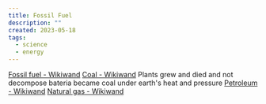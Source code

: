 ```yaml
---
title: Fossil Fuel
description: ""
created: 2023-05-18
tags:
  - science
  - energy
---
```


[Fossil fuel - Wikiwand](https://www.wikiwand.com/en/Fossil%20Fuel)
[Coal - Wikiwand](https://www.wikiwand.com/en/Coal)
Plants grew and died and not decompose bateria became coal under earth's heat and pressure
[Petroleum - Wikiwand](https://www.wikiwand.com/en/Petroleum)
[Natural gas - Wikiwand](https://www.wikiwand.com/en/Natural_gas)
